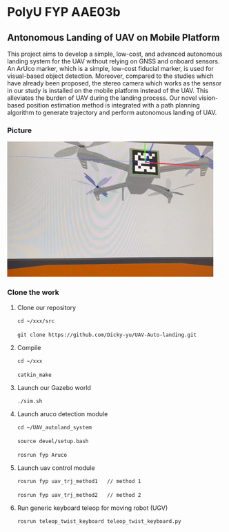 # PolyU FYP AAE03b

## Antonomous Landing of UAV on Mobile Platform

This project aims to develop a simple, low-cost, and advanced autonomous landing system for the UAV without relying on GNSS and onboard sensors. An ArUco marker, which is a simple, low-cost fiducial marker, is used for visual-based object detection. Moreover, compared to the studies which have already been proposed, the stereo camera which works as the sensor in our study is installed on the mobile platform instead of the UAV. This alleviates the burden of UAV during the landing process. Our novel vision-based position estimation method is integrated with a path planning algorithm to generate trajectory and perform autonomous landing of UAV.

### Picture
![](Picture.gif)

### Clone the work
1. Clone our repository
   ```
   cd ~/xxx/src

   git clone https://github.com/Dicky-yu/UAV-Auto-landing.git
   ```
2. Compile
   ```
   cd ~/xxx

   catkin_make
   ```
3. Launch our Gazebo world
   ```
   ./sim.sh
   ```
4. Launch aruco detection module
   ```
   cd ~/UAV_autoland_system
   
   source devel/setup.bash
   
   rosrun fyp Aruco
   ```
5. Launch uav control module
   ```
   rosrun fyp uav_trj_method1   // method 1 
   
   rosrun fyp uav_trj_method2   // method 2
   ```
6. Run generic keyboard teleop for moving robot (UGV)
   ```
   rosrun teleop_twist_keyboard teleop_twist_keyboard.py
   ```
